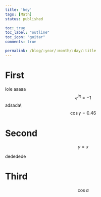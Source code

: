 ```yaml
---
title: 'hey'
tags: [Math]
status: published

toc: true
toc_label: "outline"
toc_icon: "guitar"
comments: true

permalink: /blog/:year/:month/:day/:title
---
```

# First
ioie
aaaaa  $$ e^{i\pi} = -1 $$
adsada\\
$$
\cos\gamma = 0.46
$$
# Second

$$
y = x
$$

dededede

# Third
$$
\cos\alpha
$$
